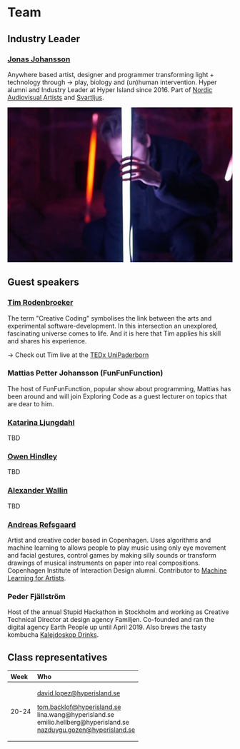 # Team

## Industry Leader

### [Jonas Johansson](https://jonasjohansson.se/)

Anywhere based artist, designer and programmer transforming light + technology through → play, biology and \(un\)human intervention. Hyper alumni and Industry Leader at Hyper Island since 2016.  Part of [Nordic Audiovisual Artists](https://nava.community/) and [Svartljus](https://svartljus.se/).

![](../.gitbook/assets/jonas-trim.jpg)

## Guest speakers

### [Tim Rodenbroeker](https://timrodenbroeker.de/)

The term "Creative Coding" symbolises the link between the arts and experimental software-development. In this intersection an unexplored, fascinating universe comes to life. And it is here that Tim applies his skill and shares his experience.

→ Check out Tim live at the [TEDx UniPaderborn](https://www.youtube.com/watch?v=JW7oAbLVNJE)

### Mattias Petter Johansson \(FunFunFunction\)

The host of FunFunFunction, popular show about programming, Mattias has been around and will join Exploring Code as a guest lecturer on topics that are dear to him.

### [Katarina Ljungdahl](https://earthpeople.se/katarina)

TBD

### [Owen Hindley](http://www.owenhindley.co.uk/)

TBD

### [Alexander Wallin](https://www.alexanderwallin.com/)

TBD

### [Andreas Refsgaard](https://andreasrefsgaard.dk/)

Artist and creative coder based in Copenhagen. Uses algorithms and machine learning to allows people to play music using only eye movement and facial gestures, control games by making silly sounds or transform drawings of musical instruments on paper into real compositions. Copenhagen Institute of Interaction Design alumni. Contributor to [Machine Learning for Artists](https://ml4a.github.io/).

### Peder Fjällström

Host of the annual Stupid Hackathon in Stockholm and working as Creative Technical Director at design agency Familjen. Co-founded and ran the digital agency Earth People up until April 2019. Also brews the tasty kombucha [Kalejdoskop Drinks](http://kalejdoskopdrinks.com/).

## Class representatives

<table>
  <thead>
    <tr>
      <th style="text-align:left">Week</th>
      <th style="text-align:left">Who</th>
    </tr>
  </thead>
  <tbody>
    <tr>
      <td style="text-align:left">20-24</td>
      <td style="text-align:left">
        <p><a href="mailto:david.lopez@hyperisland.se">david.lopez@hyperisland.se</a>
        </p>
        <p><a href="mailto:tom.backlof@hyperisland.se">tom.backlof@hyperisland.se</a>
          <br
          />lina.wang@hyperisland.se
          <br />emilio.hellberg@hyperisland.se
          <br /><a href="mailto:nazduygu_gozen@hyperisland.se">nazduygu.gozen@hyperisland.se</a>
        </p>
      </td>
    </tr>
  </tbody>
</table>